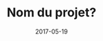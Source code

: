 ---
layout: project
title: Nom du projet?
date: 2017-05-19
team: Rat'z Moket
# Cette image doit etre deposee dans le repertoire /img/projects de ce site.
img: les-ratz-moket.jpg
alt: Nom du projet?
---